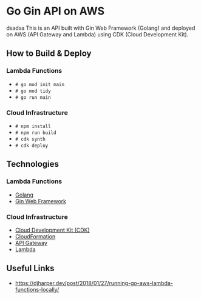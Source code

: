# Go Gin API on AWS


dsadsa
This is an API built with Gin Web Framework (Golang) and deployed on AWS (API Gateway and Lambda) using CDK (Cloud Development Kit).

## How to Build & Deploy

### Lambda Functions

- `# go mod init main`
- `# go mod tidy`
- `# go run main`

### Cloud Infrastructure

- `# npm install`
- `# npm run build`
- `# cdk synth`
- `# cdk deploy`

## Technologies

### Lambda Functions

- [Golang](https://go.dev)
- [Gin Web Framework](https://github.com/gin-gonic/gin)

### Cloud Infrastructure

- [Cloud Development Kit (CDK)](https://docs.aws.amazon.com/cdk/v2/guide/home.html)
- [CloudFormation](https://aws.amazon.com/cloudformation/)
- [API Gateway](https://aws.amazon.com/api-gateway)
- [Lambda](https://aws.amazon.com/lambda)


## Useful Links
- https://djharper.dev/post/2018/01/27/running-go-aws-lambda-functions-locally/
